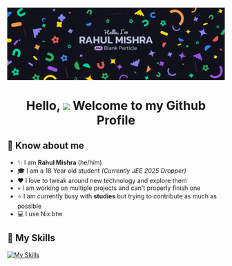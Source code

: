 ![Blank Particle's Banner](./Banner.png)

<h1 align="center">Hello, <image src="https://em-content.zobj.net/source/microsoft-teams/363/waving-hand_1f44b.png" height="27px"> Welcome to my Github Profile</h1>

## 🤩 Know about me
- ✨ I am **Rahul Mishra** (he/him)
- 🎓 I am a 18 Year old student *(Currently JEE 2025 Dropper)*
- ❤️ I love to tweak around new technology and explore them
- 💀 I am working on multiple projects and can't properly finish one
- ⭐ I am currently busy with **studies** but trying to contribute as much as possible
- 💻 I use Nix btw

## 🚀 My Skills
[![My Skills](https://skillicons.dev/icons?i=html,css,js,ts,nodejs,svelte,react,nextjs,tailwindcss,mysql,mongodb,vscode,git,rust,linux)](https://skillicons.dev)
